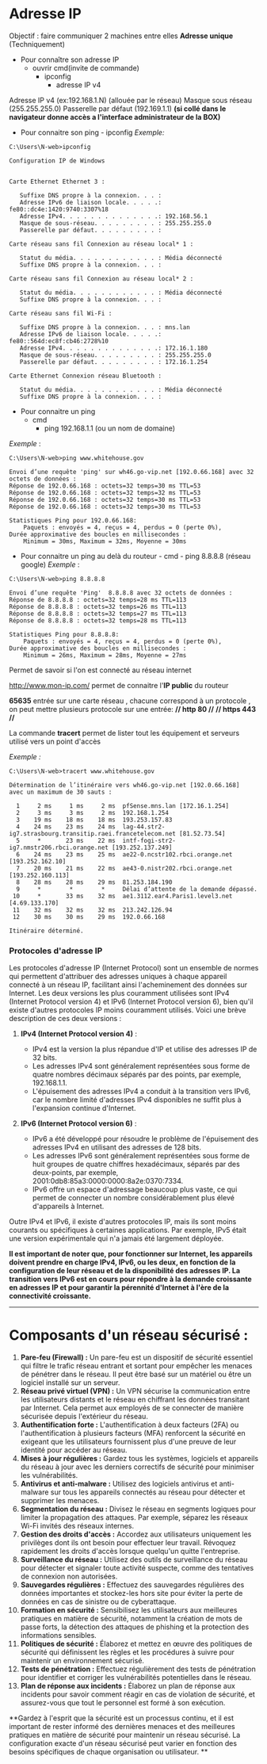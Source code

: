 # Adresse IP

Objectif : faire communiquer 2 machines entre elles
**Adresse unique** (Techniquement)

- Pour connaître son adresse IP
  - ouvrir cmd(invite de commande)
    - ipconfig
      - adresse IP v4

Adresse IP v4 (ex:192.168.1.N) (allouée par le réseau)
Masque sous réseau (255.255.255.0)
Passerelle par défaut (192.169.1.1) **(si collé dans le navigateur donne accès a l'interface administrateur de la BOX)**

- Pour connaitre son ping - ipconfig
  _Exemple:_

```shell
C:\Users\N-web>ipconfig

Configuration IP de Windows


Carte Ethernet Ethernet 3 :

   Suffixe DNS propre à la connexion. . . :
   Adresse IPv6 de liaison locale. . . . .: fe80::dc4e:1420:9740:3307%18
   Adresse IPv4. . . . . . . . . . . . . .: 192.168.56.1
   Masque de sous-réseau. . . . . . . . . : 255.255.255.0
   Passerelle par défaut. . . . . . . . . :

Carte réseau sans fil Connexion au réseau local* 1 :

   Statut du média. . . . . . . . . . . . : Média déconnecté
   Suffixe DNS propre à la connexion. . . :

Carte réseau sans fil Connexion au réseau local* 2 :

   Statut du média. . . . . . . . . . . . : Média déconnecté
   Suffixe DNS propre à la connexion. . . :

Carte réseau sans fil Wi-Fi :

   Suffixe DNS propre à la connexion. . . : mns.lan
   Adresse IPv6 de liaison locale. . . . .: fe80::564d:ec8f:cb46:2728%10
   Adresse IPv4. . . . . . . . . . . . . .: 172.16.1.180
   Masque de sous-réseau. . . . . . . . . : 255.255.255.0
   Passerelle par défaut. . . . . . . . . : 172.16.1.254

Carte Ethernet Connexion réseau Bluetooth :

   Statut du média. . . . . . . . . . . . : Média déconnecté
   Suffixe DNS propre à la connexion. . . :
```

- Pour connaitre un ping
  - cmd
    - ping 192.168.1.1 (ou un nom de domaine)

_Exemple_ :

```shell
C:\Users\N-web>ping www.whitehouse.gov

Envoi d’une requête 'ping' sur wh46.go-vip.net [192.0.66.168] avec 32 octets de données :
Réponse de 192.0.66.168 : octets=32 temps=30 ms TTL=53
Réponse de 192.0.66.168 : octets=32 temps=32 ms TTL=53
Réponse de 192.0.66.168 : octets=32 temps=30 ms TTL=53
Réponse de 192.0.66.168 : octets=32 temps=30 ms TTL=53

Statistiques Ping pour 192.0.66.168:
    Paquets : envoyés = 4, reçus = 4, perdus = 0 (perte 0%),
Durée approximative des boucles en millisecondes :
    Minimum = 30ms, Maximum = 32ms, Moyenne = 30ms
```

- Pour connaitre un ping au delà du routeur - cmd - ping 8.8.8.8 (réseau google)
  _Exemple_ :

```shell
C:\Users\N-web>ping 8.8.8.8

Envoi d’une requête 'Ping'  8.8.8.8 avec 32 octets de données :
Réponse de 8.8.8.8 : octets=32 temps=28 ms TTL=113
Réponse de 8.8.8.8 : octets=32 temps=26 ms TTL=113
Réponse de 8.8.8.8 : octets=32 temps=27 ms TTL=113
Réponse de 8.8.8.8 : octets=32 temps=28 ms TTL=113

Statistiques Ping pour 8.8.8.8:
    Paquets : envoyés = 4, reçus = 4, perdus = 0 (perte 0%),
Durée approximative des boucles en millisecondes :
    Minimum = 26ms, Maximum = 28ms, Moyenne = 27ms
```

Permet de savoir si l'on est connecté au réseau internet

http://www.mon-ip.com/ permet de connaitre l'**IP public** du routeur

**65635** entrée sur une carte réseau , chacune correspond à un protocole , on peut mettre plusieurs protocole sur une entrée:
**// http 80 //**
**// https 443 //**

La commande **tracert** permet de lister tout les équipement et serveurs utilisé vers un point d'accès

_Exemple :_

```shell
C:\Users\N-web>tracert www.whitehouse.gov

Détermination de l’itinéraire vers wh46.go-vip.net [192.0.66.168]
avec un maximum de 30 sauts :

  1     2 ms     1 ms     2 ms  pfSense.mns.lan [172.16.1.254]
  2     3 ms     3 ms     2 ms  192.168.1.254
  3    19 ms    18 ms    18 ms  193.253.157.83
  4    24 ms    23 ms    24 ms  lag-44.str2-ig7.strasbourg.transitip.raei.francetelecom.net [81.52.73.54]
  5     *       23 ms    22 ms  intf-fogi-str2-ig7.nmstr206.rbci.orange.net [193.252.137.249]
  6    24 ms    23 ms    25 ms  ae22-0.ncstr102.rbci.orange.net [193.252.162.10]
  7    20 ms    21 ms    22 ms  ae43-0.nistr202.rbci.orange.net [193.252.160.113]
  8    28 ms    28 ms    29 ms  81.253.184.190
  9     *        *        *     Délai d’attente de la demande dépassé.
 10     *       33 ms    32 ms  ae1.3112.ear4.Paris1.level3.net [4.69.133.170]
 11    32 ms    32 ms    32 ms  213.242.126.94
 12    30 ms    30 ms    29 ms  192.0.66.168

Itinéraire déterminé.
```

### Protocoles d'adresse IP

Les protocoles d'adresse IP (Internet Protocol) sont un ensemble de normes qui permettent d'attribuer des adresses uniques à chaque appareil connecté à un réseau IP, facilitant ainsi l'acheminement des données sur Internet. Les deux versions les plus couramment utilisées sont IPv4 (Internet Protocol version 4) et IPv6 (Internet Protocol version 6), bien qu'il existe d'autres protocoles IP moins couramment utilisés. Voici une brève description de ces deux versions :

1. **IPv4 (Internet Protocol version 4)** :

   - IPv4 est la version la plus répandue d'IP et utilise des adresses IP de 32 bits.
   - Les adresses IPv4 sont généralement représentées sous forme de quatre nombres décimaux séparés par des points, par exemple, 192.168.1.1.
   - L'épuisement des adresses IPv4 a conduit à la transition vers IPv6, car le nombre limité d'adresses IPv4 disponibles ne suffit plus à l'expansion continue d'Internet.

2. **IPv6 (Internet Protocol version 6)** :
   - IPv6 a été développé pour résoudre le problème de l'épuisement des adresses IPv4 en utilisant des adresses de 128 bits.
   - Les adresses IPv6 sont généralement représentées sous forme de huit groupes de quatre chiffres hexadécimaux, séparés par des deux-points, par exemple, 2001:0db8:85a3:0000:0000:8a2e:0370:7334.
   - IPv6 offre un espace d'adressage beaucoup plus vaste, ce qui permet de connecter un nombre considérablement plus élevé d'appareils à Internet.

Outre IPv4 et IPv6, il existe d'autres protocoles IP, mais ils sont moins courants ou spécifiques à certaines applications. Par exemple, IPv5 était une version expérimentale qui n'a jamais été largement déployée.

**Il est important de noter que, pour fonctionner sur Internet, les appareils doivent prendre en charge IPv4, IPv6, ou les deux, en fonction de la configuration de leur réseau et de la disponibilité des adresses IP. La transition vers IPv6 est en cours pour répondre à la demande croissante en adresses IP et pour garantir la pérennité d'Internet à l'ère de la connectivité croissante.**

---

# Composants d'un réseau sécurisé :

1. **Pare-feu (Firewall) :** Un pare-feu est un dispositif de sécurité essentiel qui filtre le trafic réseau entrant et sortant pour empêcher les menaces de pénétrer dans le réseau. Il peut être basé sur un matériel ou être un logiciel installé sur un serveur.
2. **Réseau privé virtuel (VPN) :** Un VPN sécurise la communication entre les utilisateurs distants et le réseau en chiffrant les données transitant par Internet. Cela permet aux employés de se connecter de manière sécurisée depuis l'extérieur du réseau.
3. **Authentification forte :** L'authentification à deux facteurs (2FA) ou l'authentification à plusieurs facteurs (MFA) renforcent la sécurité en exigeant que les utilisateurs fournissent plus d'une preuve de leur identité pour accéder au réseau.
4. **Mises à jour régulières :** Gardez tous les systèmes, logiciels et appareils du réseau à jour avec les derniers correctifs de sécurité pour minimiser les vulnérabilités.
5. **Antivirus et anti-malware :** Utilisez des logiciels antivirus et anti-malware sur tous les appareils connectés au réseau pour détecter et supprimer les menaces.
6. **Segmentation du réseau :** Divisez le réseau en segments logiques pour limiter la propagation des attaques. Par exemple, séparez les réseaux Wi-Fi invités des réseaux internes.
7. **Gestion des droits d'accès :** Accordez aux utilisateurs uniquement les privilèges dont ils ont besoin pour effectuer leur travail. Révoquez rapidement les droits d'accès lorsque quelqu'un quitte l'entreprise.
8. **Surveillance du réseau :** Utilisez des outils de surveillance du réseau pour détecter et signaler toute activité suspecte, comme des tentatives de connexion non autorisées.
9. **Sauvegardes régulières :** Effectuez des sauvegardes régulières des données importantes et stockez-les hors site pour éviter la perte de données en cas de sinistre ou de cyberattaque.
10. **Formation en sécurité :** Sensibilisez les utilisateurs aux meilleures pratiques en matière de sécurité, notamment la création de mots de passe forts, la détection des attaques de phishing et la protection des informations sensibles.
11. **Politiques de sécurité :** Élaborez et mettez en œuvre des politiques de sécurité qui définissent les règles et les procédures à suivre pour maintenir un environnement sécurisé.
12. **Tests de pénétration :** Effectuez régulièrement des tests de pénétration pour identifier et corriger les vulnérabilités potentielles dans le réseau.
13. **Plan de réponse aux incidents :** Élaborez un plan de réponse aux incidents pour savoir comment réagir en cas de violation de sécurité, et assurez-vous que tout le personnel est formé à son exécution.

**Gardez à l'esprit que la sécurité est un processus continu, et il est important de rester informé des dernières menaces et des meilleures pratiques en matière de sécurité pour maintenir un réseau sécurisé. La configuration exacte d'un réseau sécurisé peut varier en fonction des besoins spécifiques de chaque organisation ou utilisateur.
**
